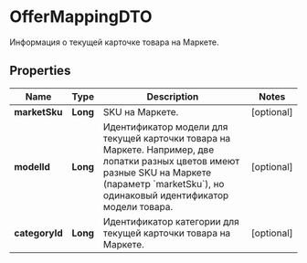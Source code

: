 

# OfferMappingDTO

Информация о текущей карточке товара на Маркете.

## Properties

Name | Type | Description | Notes
------------ | ------------- | ------------- | -------------
**marketSku** | **Long** | SKU на Маркете. |  [optional]
**modelId** | **Long** | Идентификатор модели для текущей карточки товара на Маркете.  Например, две лопатки разных цветов имеют разные SKU на Маркете (параметр &#x60;marketSku&#x60;), но одинаковый идентификатор модели товара.  |  [optional]
**categoryId** | **Long** | Идентификатор категории для текущей карточки товара на Маркете. |  [optional]



